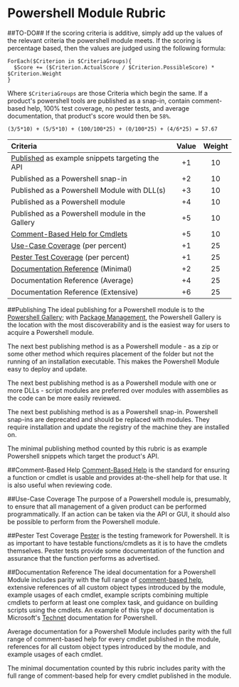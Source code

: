 # Powershell Module Rubric

##TO-DO##
If the scoring criteria is additive, simply add up the values of the relevant criteria the powershell module meets.
If the scoring is percentage based, then the values are judged using the following formula:

```Posh
ForEach($Criterion in $CriteriaGroups){
  $Score += ($Criterion.ActualScore / $Criterion.PossibleScore) * $Criterion.Weight
}
```

Where `$CriteriaGroups` are those Criteria which begin the same. If a product's powershell tools are published as a snap-in, contain comment-based help, 100% test coverage, no pester tests, and average documentation, that product's score would then be `58%`.
```
(3/5*10) + (5/5*10) + (100/100*25) + (0/100*25) + (4/6*25) = 57.67
```

| Criteria                                                       | Value | Weight |
|:---------------------------------------------------------------|:-----:|:------:|
| [Published](#publishing) as example snippets targeting the API | +1    | 10     |
| Published as a Powershell snap-in                              | +2    | 10     |
| Published as a Powershell Module with DLL(s)                   | +3    | 10     |
| Published as a Powershell module                               | +4    | 10     |
| Published as a Powershell module in the Gallery                | +5    | 10     |
| [Comment-Based Help for Cmdlets](#comment-based-help)          | +5    | 10     |
| [Use-Case Coverage](#use-case-coverage) (per percent)          | +1    | 25     |
| [Pester Test Coverage](#pester-test-coverage) (per percent)    | +1    | 25     |
| [Documentation Reference](#documentation-reference) (Minimal)  | +2    | 25     |
| Documentation Reference (Average)                              | +4    | 25     |
| Documentation Reference (Extensive)                            | +6    | 25     |

##Publishing
The ideal publishing for a Powershell module is to the [Powershell Gallery](https://www.powershellgallery.com/); with [Package Management](https://github.com/OneGet/oneget), the Powershell Gallery is the location with the most discoverability and is the easiest way for users to acquire a Powershell module.

The next best publishing method is as a Powershell module - as a zip or some other method which requires placement of the folder but not the running of an installation executable. This makes the Powershell Module easy to deploy and update.

The next best publishing method is as a Powershell module with one or more DLLs - script modules are preferred over modules with assemblies as the code can be more easily reviewed.

The next best publishing method is as a Powershell snap-in.  Powershell snap-ins are deprecated and should be replaced with modules. They require installation and update the registry of the machine they are installed on.

The minimal publishing method counted by this rubric is as example Powershell snippets which target the product's API.

##Comment-Based Help
[Comment-Based Help](https://technet.microsoft.com/en-us/library/hh847834.aspx) is the standard for ensuring a function or cmdlet is usable and provides at-the-shell help for that use.  It is also useful when reviewing code.

##Use-Case Coverage
The purpose of a Powershell module is, presumably, to ensure that all management of a given product can be performed programmatically. If an action can be taken via the API or GUI, it should also be possible to perform from the Powershell module.

##Pester Test Coverage
[Pester](https://github.com/pester/Pester) is the testing framework for Powershell.  It is as important to have testable functions/cmdlets as it is to have the cmdlets themselves. Pester tests provide some documentation of the function and assurance that the function performs as advertised.

##Documentation Reference
The ideal documentation for a Powershell Module includes parity with the full range of [comment-based help](https://technet.microsoft.com/en-us/library/hh847834.aspx), extensive references of all custom object types introduced by the module, example usages of each cmdlet, example scripts combining multiple cmdlets to perform at least one complex task, and guidance on building scripts using the cmdlets.  An example of this type of documentation is Microsoft's [Technet](https://technet.microsoft.com/en-us/library/ms714469(v=vs.85).aspx) documentation for Powershell.

Average documentation for a Powershell Module includes parity with the full range of comment-based help for every cmdlet published in the module, references for all custom object types introduced by the module, and example usages of each cmdlet.

The minimal documentation counted by this rubric includes parity with the full range of comment-based help for every cmdlet published in the module.
